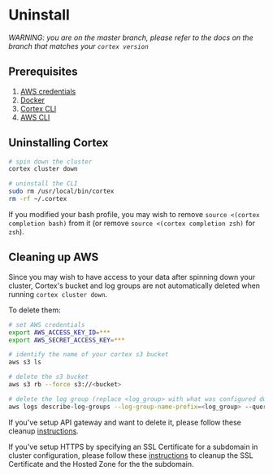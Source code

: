 # Uninstall

_WARNING: you are on the master branch, please refer to the docs on the branch that matches your `cortex version`_

## Prerequisites

1. [AWS credentials](aws-credentials.md)
2. [Docker](https://docs.docker.com/install)
3. [Cortex CLI](install.md)
4. [AWS CLI](https://aws.amazon.com/cli)

## Uninstalling Cortex

```bash
# spin down the cluster
cortex cluster down

# uninstall the CLI
sudo rm /usr/local/bin/cortex
rm -rf ~/.cortex
```

If you modified your bash profile, you may wish to remove `source <(cortex completion bash)` from it (or remove `source <(cortex completion zsh)` for `zsh`).

## Cleaning up AWS

Since you may wish to have access to your data after spinning down your cluster, Cortex's bucket and log groups are not automatically deleted when running `cortex cluster down`.

To delete them:

```bash
# set AWS credentials
export AWS_ACCESS_KEY_ID=***
export AWS_SECRET_ACCESS_KEY=***

# identify the name of your cortex s3 bucket
aws s3 ls

# delete the s3 bucket
aws s3 rb --force s3://<bucket>

# delete the log group (replace <log_group> with what was configured during installation, default: cortex)
aws logs describe-log-groups --log-group-name-prefix=<log_group> --query logGroups[*].[logGroupName] --output text | xargs -I {} aws logs delete-log-group --log-group-name {}
```

If you've setup API gateway and want to delete it, please follow these cleanup [instructions](../guides/api-gateway.md#cleanup).

If you've setup HTTPS by specifying an SSL Certificate for a subdomain in cluster configuration, please follow these [instructions](../guides/subdomain-https-setup.md#cleanup) to cleanup the SSL Certificate and the Hosted Zone for the the subdomain.
